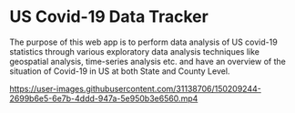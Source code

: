 # US Covid-19 Data Tracker

The purpose of this web app is to perform data analysis of US covid-19 statistics through various exploratory data analysis techniques like geospatial analysis, time-series analysis etc. and have an overview of the situation of Covid-19 in US at both State and County Level.

https://user-images.githubusercontent.com/31138706/150209244-2699b6e5-6e7b-4ddd-947a-5e950b3e6560.mp4
